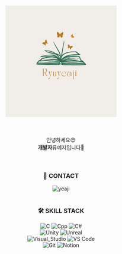 <div align="center">
  <img width="300px" src="Ryu.png" align="center" alt="GitHub Readme Stats" />
  <br><br><br><br> 
  안녕하세요😊 <br>
  <b>개발자</b>류예지입니다🙌 <br><br><br>
      
  ### 📨 CONTACT
![yeaji](https://img.shields.io/badge/yeaji1839@gmail.com-00B3E0?style=flat-square) <br><br>
  
  ### 🛠️ SKILL STACK 
  
![C](https://img.shields.io/badge/_C_-A8B9CC?style=flat-square&logo=c&logoColor=black)
![Cpp](https://img.shields.io/badge/C_Plus_Plus-00599C?style=flat-square&logo=cplusplus&logoColor=white)
![C#](https://img.shields.io/badge/C_Sharp-512BD4?style=flat-square&logo=csharp&logoColor=white) <br>
![Unity](https://img.shields.io/badge/Unity_Engine-ffffff?style=flat-square&logo=unity&logoColor=black)
![Unreal](https://img.shields.io/badge/Unreal_Engine-444444?style=flat-square&logo=unrealengine&logoColor=white) <br>
![Visual_Studio](https://img.shields.io/badge/Visual_Studio-5C2D91?style=flat-square&logo=visualstudio&logoColor=white)
![VS Code](https://img.shields.io/badge/VS_Code-007ACC?style=flat-square&logo=visualstudiocode&logoColor=white) <br>
![Git](https://img.shields.io/badge/Git-F05032?style=flat-square&logo=git&logoColor=white)
![Notion](https://img.shields.io/badge/Notion-333333?style=flat-square&logo=notion&logoColor=white) <br><br>

 
